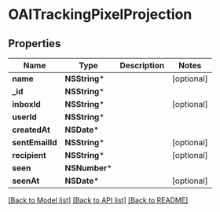 # OAITrackingPixelProjection

## Properties
Name | Type | Description | Notes
------------ | ------------- | ------------- | -------------
**name** | **NSString*** |  | [optional] 
**_id** | **NSString*** |  | 
**inboxId** | **NSString*** |  | [optional] 
**userId** | **NSString*** |  | 
**createdAt** | **NSDate*** |  | 
**sentEmailId** | **NSString*** |  | [optional] 
**recipient** | **NSString*** |  | [optional] 
**seen** | **NSNumber*** |  | 
**seenAt** | **NSDate*** |  | [optional] 

[[Back to Model list]](../README#documentation-for-models) [[Back to API list]](../README#documentation-for-api-endpoints) [[Back to README]](../README)


